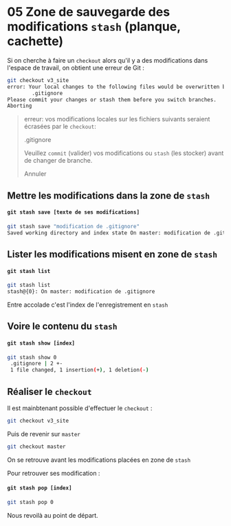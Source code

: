 # 05 Zone de sauvegarde des modifications `stash` (planque, cachette)

Si on cherche à faire un `checkout` alors qu'il y a des modifications dans l'espace de travail, on obtient une erreur de Git :

```bash
git checkout v3_site
error: Your local changes to the following files would be overwritten by checkout:
        .gitignore
Please commit your changes or stash them before you switch branches.
Aborting
```

> erreur: vos modifications locales sur les fichiers suivants seraient écrasées par le `checkout`:
>
>  	.gitignore 
>
> Veuillez `commit` (valider)  vos modifications ou `stash` (les stocker) avant de changer de branche.
>
> Annuler

## Mettre les modifications dans la zone de `stash`

#### `git stash save [texte de ses modifications]`

```bash
git stash save "modification de .gitignore"
Saved working directory and index state On master: modification de .gitignore
```

## Lister les modifications misent en zone de `stash`

#### `git stash list`

```bash
git stash list
stash@{0}: On master: modification de .gitignore
```

Entre accolade c'est l'index de l'enregistrement en `stash`

## Voire le contenu du `stash`

#### `git stash show [index]`

```bash
git stash show 0
 .gitignore | 2 +-
 1 file changed, 1 insertion(+), 1 deletion(-)
```

## Réaliser le `checkout`

Il est mainbtenant possible d'effectuer le `checkout` :

```bash
git checkout v3_site
```

Puis de revenir sur `master`

```bash
git checkout master
```

On se retrouve avant les modifications placées en zone de `stash`

Pour retrouver ses modification :

#### `git stash pop [index]`

```bash
git stash pop 0
```

Nous revoilà au point de départ.